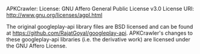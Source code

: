 APKCrawler:
License: GNU Affero General Public License v3.0
License URI: http://www.gnu.org/licenses/agpl.html

The original googleplay-api library files are BSD licensed and can be found at https://github.com/RajatGoyal/googleplay-api.
APKCrawler's changes to these googleplay-api libraries (i.e. the derivative work) are licensed under the GNU Affero License.
